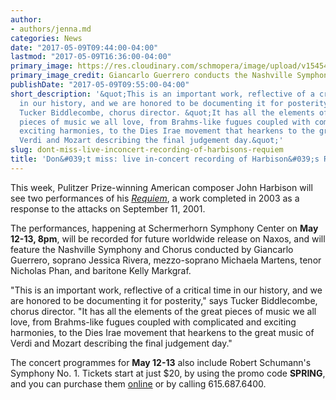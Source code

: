 ```yaml
---
author:
- authors/jenna.md
categories: News
date: "2017-05-09T09:44:00-04:00"
lastmod: "2017-05-09T16:36:00-04:00"
primary_image: https://res.cloudinary.com/schmopera/image/upload/v1545409169/media/webhook-uploads/1494338072209/2017-05-09---Nashville-Symphony.jpg.jpg
primary_image_credit: Giancarlo Guerrero conducts the Nashville Symphony.
publishDate: "2017-05-09T09:55:00-04:00"
short_description: '&quot;This is an important work, reflective of a critical time
  in our history, and we are honored to be documenting it for posterity,&quot; says
  Tucker Biddlecombe, chorus director. &quot;It has all the elements of the great
  pieces of music we all love, from Brahms-like fugues coupled with complicated and
  exciting harmonies, to the Dies Irae movement that hearkens to the great music of
  Verdi and Mozart describing the final judgement day.&quot;'
slug: dont-miss-live-inconcert-recording-of-harbisons-requiem
title: 'Don&#039;t miss: live in-concert recording of Harbison&#039;s Requiem'
---
```


This week, Pulitzer Prize-winning American composer John Harbison will see two performances of his [*Requiem*](https://www.nashvillesymphony.org/tickets/concert/2017-an-american-requiem), a work completed in 2003 as a response to the attacks on September 11, 2001. 

The performances, happening at Schermerhorn Symphony Center on **May 12-13, 8pm**, will be recorded for future worldwide release on Naxos, and will feature the Nashville Symphony and Chorus conducted by Giancarlo Guerrero, soprano Jessica Rivera, mezzo-soprano Michaela Martens, tenor Nicholas Phan, and baritone Kelly Markgraf.

"This is an important work, reflective of a critical time in our history, and we are honored to be documenting it for posterity," says Tucker Biddlecombe, chorus director. "It has all the elements of the great pieces of music we all love, from Brahms-like fugues coupled with complicated and exciting harmonies, to the Dies Irae movement that hearkens to the great music of Verdi and Mozart describing the final judgement day."

The concert programmes for **May 12-13** also include Robert Schumann's Symphony No. 1. Tickets start at just $20, by using the promo code **SPRING**, and you can purchase them [online](https://www.nashvillesymphony.org/tickets/concert/2017-an-american-requiem) or by calling 615.687.6400. 



